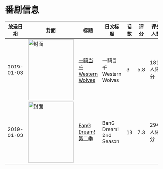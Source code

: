 # 番剧信息

|放送日期|封面|标题|日文标题|话数|评分|评分人数|
|---|---|---|---|---|---|---|
|2019-01-03|<img src="https://lain.bgm.tv/pic/cover/c/02/38/262276_grZMm.jpg" alt="封面" style="width:150px;height:200px;object-fit:cover;">|[一骑当千 Western Wolves](https://bangumi.tv/subject/262276)|一騎当千 Western Wolves|3|5.8|181人评分|
|2019-01-03|<img src="https://lain.bgm.tv/pic/cover/c/d9/f3/246429_L8TbT.jpg" alt="封面" style="width:150px;height:200px;object-fit:cover;">|[BanG Dream! 第二季](https://bangumi.tv/subject/246429)|BanG Dream! 2nd Season|13|7.3|2948人评分|
